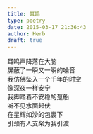 ```yaml
---  
title: 耳鸣  
type: poetry  
date: 2015-03-17 21:36:43  
author: Herb  
draft: true
---  
```

耳鸣声降落在大脑  
屏蔽了一瞬又一瞬的噪音  
我仿佛坠入一个千年的时空  
像深夜一样安宁  
我脚踏着不安稳的趸船  
听不见水面起伏  
在星辉如沙的包裹下  
引颈有人支桨为我引渡